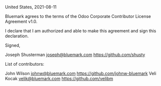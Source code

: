United States, 2021-08-11

Bluemark agrees to the terms of the Odoo Corporate Contributor License
Agreement v1.0.

I declare that I am authorized and able to make this agreement and sign this
declaration.

Signed,

Joseph Shusterman joseph@bluemark.com https://github.com/shusty

List of contributors:

John Wilson johnw@bluemark.com https://github.com/johnw-bluemark
Veli Kocak velik@bluemark.com https://github.com/velibm
